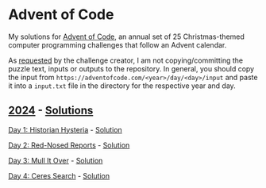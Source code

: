 # Advent of Code

My  solutions for [Advent of Code](https://adventofcode.com), an annual set of 25 Christmas-themed computer programming challenges that follow an Advent calendar.

As [requested](https://adventofcode.com/2024/about#faq_copying) by the challenge creator, I am not copying/committing the puzzle text, inputs or outputs to the repository. 
In general, you should copy the input from `https://adventofcode.com/<year>/day/<day>/input` and paste it into a `input.txt` file in the directory for the respective year and day.


## [2024](https://adventofcode.com/2024) - [Solutions](/2024)

[Day 1: Historian Hysteria](https://adventofcode.com/2024/day/1) - [Solution](/2024/day1/solve.py)

[Day 2: Red-Nosed Reports](https://adventofcode.com/2024/day/2) - [Solution](/2024/day2/solve.py)

[Day 3: Mull It Over](https://adventofcode.com/2024/day/3) - [Solution](/2024/day3/solve.py)

[Day 4: Ceres Search](https://adventofcode.com/2024/day/4) - [Solution](/2024/day4/solve.py)
